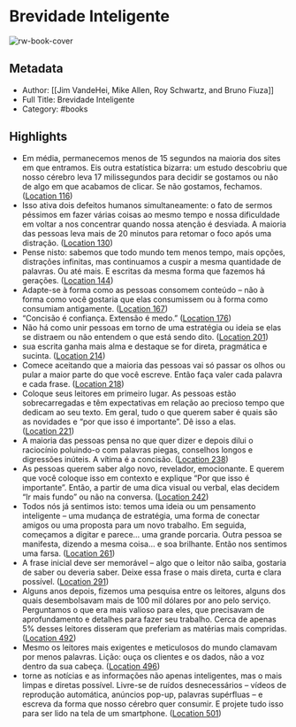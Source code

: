 # Brevidade Inteligente

![rw-book-cover](https://m.media-amazon.com/images/I/71NwINe+UdL._SY160.jpg)

## Metadata
- Author: [[Jim VandeHei, Mike Allen, Roy Schwartz, and Bruno Fiuza]]
- Full Title: Brevidade Inteligente
- Category: #books

## Highlights
- Em média, permanecemos menos de 15 segundos na maioria dos sites em que entramos. Eis outra estatística bizarra: um estudo descobriu que nosso cérebro leva 17 milissegundos para decidir se gostamos ou não de algo em que acabamos de clicar. Se não gostamos, fechamos. ([Location 116](https://readwise.io/to_kindle?action=open&asin=B0C59DRPLH&location=116))
- Isso ativa dois defeitos humanos simultaneamente: o fato de sermos péssimos em fazer várias coisas ao mesmo tempo e nossa dificuldade em voltar a nos concentrar quando nossa atenção é desviada. A maioria das pessoas leva mais de 20 minutos para retomar o foco após uma distração. ([Location 130](https://readwise.io/to_kindle?action=open&asin=B0C59DRPLH&location=130))
- Pense nisto: sabemos que todo mundo tem menos tempo, mais opções, distrações infinitas, mas continuamos a cuspir a mesma quantidade de palavras. Ou até mais. E escritas da mesma forma que fazemos há gerações. ([Location 144](https://readwise.io/to_kindle?action=open&asin=B0C59DRPLH&location=144))
- Adapte-se à forma como as pessoas consomem conteúdo – não à forma como você gostaria que elas consumissem ou à forma como consumiam antigamente. ([Location 167](https://readwise.io/to_kindle?action=open&asin=B0C59DRPLH&location=167))
- “Concisão é confiança. Extensão é medo.” ([Location 176](https://readwise.io/to_kindle?action=open&asin=B0C59DRPLH&location=176))
- Não há como unir pessoas em torno de uma estratégia ou ideia se elas se distraem ou não entendem o que está sendo dito. ([Location 201](https://readwise.io/to_kindle?action=open&asin=B0C59DRPLH&location=201))
- sua escrita ganha mais alma e destaque se for direta, pragmática e sucinta. ([Location 214](https://readwise.io/to_kindle?action=open&asin=B0C59DRPLH&location=214))
- Comece aceitando que a maioria das pessoas vai só passar os olhos ou pular a maior parte do que você escreve. Então faça valer cada palavra e cada frase. ([Location 218](https://readwise.io/to_kindle?action=open&asin=B0C59DRPLH&location=218))
- Coloque seus leitores em primeiro lugar. As pessoas estão sobrecarregadas e têm expectativas em relação ao precioso tempo que dedicam ao seu texto. Em geral, tudo o que querem saber é quais são as novidades e “por que isso é importante”. Dê isso a elas. ([Location 221](https://readwise.io/to_kindle?action=open&asin=B0C59DRPLH&location=221))
- A maioria das pessoas pensa no que quer dizer e depois dilui o raciocínio poluindo-o com palavras piegas, conselhos longos e digressões inúteis. A vítima é a concisão. ([Location 238](https://readwise.io/to_kindle?action=open&asin=B0C59DRPLH&location=238))
- As pessoas querem saber algo novo, revelador, emocionante. E querem que você coloque isso em contexto e explique “Por que isso é importante”. Então, a partir de uma dica visual ou verbal, elas decidem “Ir mais fundo” ou não na conversa. ([Location 242](https://readwise.io/to_kindle?action=open&asin=B0C59DRPLH&location=242))
- Todos nós já sentimos isto: temos uma ideia ou um pensamento inteligente – uma mudança de estratégia, uma forma de conectar amigos ou uma proposta para um novo trabalho. Em seguida, começamos a digitar e parece… uma grande porcaria. Outra pessoa se manifesta, dizendo a mesma coisa… e soa brilhante. Então nos sentimos uma farsa. ([Location 261](https://readwise.io/to_kindle?action=open&asin=B0C59DRPLH&location=261))
- A frase inicial deve ser memorável – algo que o leitor não saiba, gostaria de saber ou deveria saber. Deixe essa frase o mais direta, curta e clara possível. ([Location 291](https://readwise.io/to_kindle?action=open&asin=B0C59DRPLH&location=291))
- Alguns anos depois, fizemos uma pesquisa entre os leitores, alguns dos quais desembolsavam mais de 100 mil dólares por ano pelo serviço. Perguntamos o que era mais valioso para eles, que precisavam de aprofundamento e detalhes para fazer seu trabalho. Cerca de apenas 5% desses leitores disseram que preferiam as matérias mais compridas. ([Location 492](https://readwise.io/to_kindle?action=open&asin=B0C59DRPLH&location=492))
- Mesmo os leitores mais exigentes e meticulosos do mundo clamavam por menos palavras. Lição: ouça os clientes e os dados, não a voz dentro da sua cabeça. ([Location 496](https://readwise.io/to_kindle?action=open&asin=B0C59DRPLH&location=496))
- torne as notícias e as informações não apenas inteligentes, mas o mais limpas e diretas possível. Livre-se de ruídos desnecessários – vídeos de reprodução automática, anúncios pop-up, palavras supérfluas – e escreva da forma que nosso cérebro quer consumir. E projete tudo isso para ser lido na tela de um smartphone. ([Location 501](https://readwise.io/to_kindle?action=open&asin=B0C59DRPLH&location=501))
